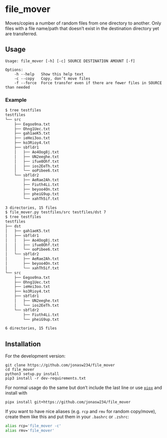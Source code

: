 # file_mover
Moves/copies a number of random files from one directory to another.
Only files with a file name/path that doesn’t exist in the destination directory yet are transferred.

## Usage
```
Usage: file_mover [-h] [-c] SOURCE DESTINATION AMOUNT [-f]

Options:
    -h --help   Show this help text
    -c --copy   Copy, don’t move files
    -f --force  Force transfer even if there are fewer files in SOURCE than needed
```

### Example
```bash
$ tree testfiles
testfiles
└── src
    ├── Eegoo9na.txt
    ├── Ohng1Uec.txt
    ├── gah1aeK5.txt
    ├── ieHei3oo.txt
    ├── ko3Rioy4.txt
    ├── sbfldr1
    │   ├── Ao4Oog8j.txt
    │   ├── UN2eeghe.txt
    │   ├── ifue0Ohf.txt
    │   ├── ios2EeTh.txt
    │   └── ooPibee6.txt
    └── sbfldr2
        ├── AeRae2Ah.txt
        ├── Fiuth4Li.txt
        ├── beyoo4On.txt
        ├── pheiG9up.txt
        └── xahTh5if.txt

3 directories, 15 files
$ file_mover.py testfiles/src testfiles/dst 7
$ tree testfiles
testfiles
├── dst
│   ├── gah1aeK5.txt
│   ├── sbfldr1
│   │   ├── Ao4Oog8j.txt
│   │   ├── ifue0Ohf.txt
│   │   └── ooPibee6.txt
│   └── sbfldr2
│       ├── AeRae2Ah.txt
│       ├── beyoo4On.txt
│       └── xahTh5if.txt
└── src
    ├── Eegoo9na.txt
    ├── Ohng1Uec.txt
    ├── ieHei3oo.txt
    ├── ko3Rioy4.txt
    ├── sbfldr1
    │   ├── UN2eeghe.txt
    │   └── ios2EeTh.txt
    └── sbfldr2
        ├── Fiuth4Li.txt
        └── pheiG9up.txt

6 directories, 15 files
```

## Installation
For the development version:
```
git clone https://github.com/jonasw234/file_mover
cd file_mover
python3 setup.py install
pip3 install -r dev-requirements.txt
```
For normal usage do the same but don’t include the last line or use [`pipx`](https://pypi.org/project/pipx/) and install with
```
pipx install git+https://github.com/jonasw234/file_mover
```

If you want to have nice aliases (e.g. `rcp` and `rmv` for random copy/move), create them like this and put them in your `.bashrc` or `.zshrc`:
```bash
alias rcp='file_mover -c'
alias rmv='file_mover'
```
